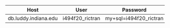 | Host | User | Password | Database |
|---|---|---|---|
| db.luddy.indiana.edu | i494f20_rictran | my+sql=i494f20_rictran | i494f20_rictran |
 
 

